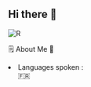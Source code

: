 ## Hi there 👋

![R](https://github.com/0x074b/0x074b/assets/83349783/fcb84070-4e1a-4897-8f6e-169b6b98febe)  

🗒️ About Me 💬
<li>Languages spoken :</li>
&nbsp;&nbsp;&nbsp;&nbsp;     🇫🇷
<!--
- 🔭 I’m currently working on ...
- 🌱 I’m currently learning ...
- 👯 I’m looking to collaborate on ...
- 🤔 I’m looking for help with ...
- 💬 Ask me about ...
- 📫 How to reach me: ...
- 😄 Pronouns: ...
- ⚡ Fun fact: ...
-->
